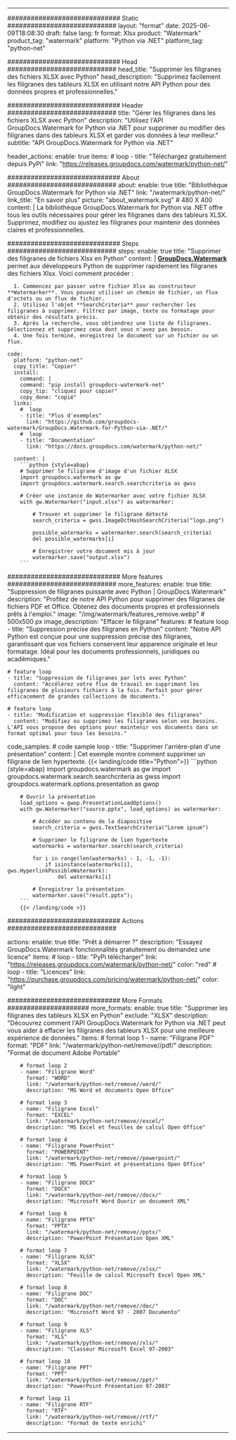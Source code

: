 
---
############################# Static ############################
layout: "format"
date:  2025-06-09T18:08:30
draft: false
lang: fr
format: Xlsx
product: "Watermark"
product_tag: "watermark"
platform: "Python via .NET"
platform_tag: "python-net"

############################# Head ############################
head_title: "Supprimer les filigranes des fichiers XLSX avec Python"
head_description: "Supprimez facilement les filigranes des tableurs XLSX en utilisant notre API Python pour des données propres et professionnelles."

############################# Header ############################
title: "Gérer les filigranes dans les fichiers XLSX avec Python" 
description: "Utilisez l'API GroupDocs.Watermark for Python via .NET pour supprimer ou modifier des filigranes dans des tableurs XLSX et garder vos données à leur meilleur."
subtitle: "API GroupDocs.Watermark for Python via .NET" 

header_actions:
  enable: true
  items:
    #  loop
    - title: "Téléchargez gratuitement depuis PyPi"
      link: "https://releases.groupdocs.com/watermark/python-net/"
      
############################# About ############################
about:
    enable: true
    title: "Bibliothèque GroupDocs.Watermark for Python via .NET"
    link: "/watermark/python-net/"
    link_title: "En savoir plus"
    picture: "about_watermark.svg" # 480 X 400
    content: |
       La bibliothèque GroupDocs.Watermark for Python via .NET offre tous les outils nécessaires pour gérer les filigranes dans des tableurs XLSX. Supprimez, modifiez ou ajustez les filigranes pour maintenir des données claires et professionnelles.

############################# Steps ############################
steps:
    enable: true
    title: "Supprimer des filigranes de fichiers Xlsx en Python"
    content: |
      **[GroupDocs.Watermark](https://products.groupdocs.com/watermark/python-net/)** permet aux développeurs Python de supprimer rapidement les filigranes des fichiers Xlsx. Voici comment procéder :
      
      1. Commencez par passer votre fichier Xlsx au constructeur **Watermarker**. Vous pouvez utiliser un chemin de fichier, un flux d'octets ou un flux de fichier.
      2. Utilisez l'objet **SearchCriteria** pour rechercher les filigranes à supprimer. Filtrez par image, texte ou formatage pour obtenir des résultats précis.
      3. Après la recherche, vous obtiendrez une liste de filigranes. Sélectionnez et supprimez ceux dont vous n'avez pas besoin.
      4. Une fois terminé, enregistrez le document sur un fichier ou un flux.
   
    code:
      platform: "python-net"
      copy_title: "Copier"
      install:
        command: |
        command: "pip install groupdocs-watermark-net"
        copy_tip: "cliquez pour copier"
        copy_done: "copié"
      links:
        #  loop
        - title: "Plus d'exemples"
          link: "https://github.com/groupdocs-watermark/GroupDocs.Watermark-for-Python-via-.NET/"
        #  loop
        - title: "Documentation"
          link: "https://docs.groupdocs.com/watermark/python-net/"
          
      content: |
        ```python {style=abap}
        # Supprimer le filigrane d'image d'un fichier XLSX
        import groupdocs.watermark as gw
        import groupdocs.watermark.search.searchcriteria as gwss

        # Créer une instance de Watermarker avec votre fichier XLSX
        with gw.Watermarker("input.xlsx") as watermarker:

            # Trouver et supprimer le filigrane détecté
            search_criteria = gwss.ImageDctHashSearchCriteria("logo.png")

            possible_watermarks = watermarker.search(search_criteria)
            del possible_watermarks[i]

            # Enregistrer votre document mis à jour
            watermarker.save("output.xlsx")
        ```  

############################# More features ############################
more_features:
  enable: true
  title: "Suppression de filigranes puissante avec Python | GroupDocs.Watermark"
  description: "Profitez de notre API Python pour supprimer des filigranes de fichiers PDF et Office. Obtenez des documents propres et professionnels prêts à l'emploi."
  image: "/img/watermark/features_remove.webp" # 500x500 px
  image_description: "Effacer le filigrane"
  features:
    # feature loop
    - title: "Suppression précise des filigranes en Python"
      content: "Notre API Python est conçue pour une suppression précise des filigranes, garantissant que vos fichiers conservent leur apparence originale et leur formatage. Idéal pour les documents professionnels, juridiques ou académiques."

    # feature loop
    - title: "Suppression de filigranes par lots avec Python"
      content: "Accélérez votre flux de travail en supprimant les filigranes de plusieurs fichiers à la fois. Parfait pour gérer efficacement de grandes collections de documents."

    # feature loop
    - title: "Modification et suppression flexible des filigranes"
      content: "Modifiez ou supprimez les filigranes selon vos besoins. L'API vous propose des options pour maintenir vos documents dans un format optimal pour tous les besoins."
      
  code_samples:
    # code sample loop
    - title: "Supprimer l'arrière-plan d'une présentation"
      content: |
        Cet exemple montre comment supprimer un filigrane de lien hypertexte.
        {{< landing/code title="Python">}}
        ```python {style=abap}
        import groupdocs.watermark as gw
        import groupdocs.watermark.search.searchcriteria as gwss
        import groupdocs.watermark.options.presentation as gwop

        # Ouvrir la présentation
        load_options = gwop.PresentationLoadOptions()
        with gw.Watermarker("source.pptx", load_options) as watermarker:

            # Accéder au contenu de la diapositive
            search_criteria = gwss.TextSearchCriteria("Lorem ipsum")

            # Supprimer le filigrane de lien hypertexte
            watermarks = watermarker.search(search_criteria)

            for i in range(len(watermarks) - 1, -1, -1):
                if isinstance(watermarks[i], gws.HyperlinkPossibleWatermark):
                    del watermarks[i]

            # Enregistrer la présentation
            watermarker.save("result.pptx");
        ```
        {{< /landing/code >}}


############################# Actions ############################

actions:
  enable: true
  title: "Prêt à démarrer ?"
  description: "Essayez GroupDocs.Watermark fonctionnalités gratuitement ou demandez une licence"
  items:
    #  loop
    - title: "PyPi télécharger"
      link: "https://releases.groupdocs.com/watermark/python-net/"
      color: "red"
        #  loop
    - title: "Licences"
      link: "https://purchase.groupdocs.com/pricing/watermark/python-net/"
      color: "light"


############################# More Formats #####################
more_formats:
    enable: true
    title: "Supprimer les filigranes des tableurs XLSX en Python"
    exclude: "XLSX"
    description: "Découvrez comment l'API GroupDocs.Watermark for Python via .NET peut vous aider à effacer les filigranes des tableurs XLSX pour une meilleure expérience de données."
    items: 
        # format loop 1
        - name: "Filigrane PDF"
          format: "PDF"
          link: "/watermark/python-net/remove//pdf/"
          description: "Format de document Adobe Portable"

        # format loop 2
        - name: "Filigrane Word"
          format: "WORD"
          link: "/watermark/python-net/remove//word/"
          description: "MS Word et documents Open Office"
          
        # format loop 3
        - name: "Filigrane Excel"
          format: "EXCEL"
          link: "/watermark/python-net/remove//excel/"
          description: "MS Excel et feuilles de calcul Open Office"

        # format loop 4
        - name: "Filigrane PowerPoint"
          format: "POWERPOINT"
          link: "/watermark/python-net/remove//powerpoint/"
          description: "MS PowerPoint et présentations Open Office"

        # format loop 5
        - name: "Filigrane DOCX"
          format: "DOCX"
          link: "/watermark/python-net/remove//docx/"
          description: "Microsoft Word Ouvrir un document XML"
          
        # format loop 6
        - name: "Filigrane PPTX"
          format: "PPTX"
          link: "/watermark/python-net/remove//pptx/"
          description: "PowerPoint Présentation Open XML"
          
        # format loop 7
        - name: "Filigrane XLSX"
          format: "XLSX"
          link: "/watermark/python-net/remove//xlsx/"
          description: "Feuille de calcul Microsoft Excel Open XML"

        # format loop 8
        - name: "Filigrane DOC"
          format: "DOC"
          link: "/watermark/python-net/remove//doc/"
          description: "Microsoft Word 97 - 2007 Documento"

        # format loop 9
        - name: "Filigrane XLS"
          format: "XLS"
          link: "/watermark/python-net/remove//xls/"
          description: "Classeur Microsoft Excel 97-2003"

        # format loop 10
        - name: "Filigrane PPT"
          format: "PPT"
          link: "/watermark/python-net/remove//ppt/"
          description: "PowerPoint Présentation 97-2003"

        # format loop 11
        - name: "Filigrane RTF"
          format: "RTF"
          link: "/watermark/python-net/remove//rtf/"
          description: "Format de texte enrichi"

---
